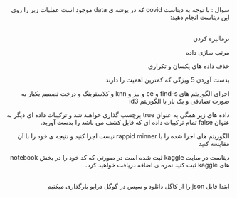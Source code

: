 <div dir="rtl">
سوال : با توجه به دیتاست covid که در پوشه ی data موجود است عملیات زیر را روی این دیتاست انجام دهید:
</div>  
<br/>

<div dir="rtl">
  
نرمالیزه کردن

مرتب سازی داده
  
حذف داده های یکسان و تکراری
  
بدست آوردن 5 ویژگی که کمترین اهمیت را دارند
  
اجرای الگوریتم های find-s و ce و بیز و knn و کلاسترینگ و درخت تصمیم یکبار به صورت تصادفی و یک بار با الگوریتم id3
  
داده های زیر همگی به عنوان true برچسب گذاری خواهند شد و ترکیبات داده ای دیگر به عنوان false تمام ترکیبات داده ای که قابل کشف می باشد را بدست آورید.
  
الگوریتم های اجرا شده را با rappid minner نیست اجرا کنید و نتیجه ی خود را با آن مقایسه کنید
  
دیتاست در سایت kaggle ثبت شده است در صورتی که کد خود را در بخش notebook های kaggle ثبت کنید نمره ی اضافه دریافت خواهید کرد.
  
</div> 

<br/>

<div dir="rtl">
ابتدا فایل json را از کاگل دانلود و سپس در گوگل درایو بارگذاری میکنیم 
</div>  
<br/>

